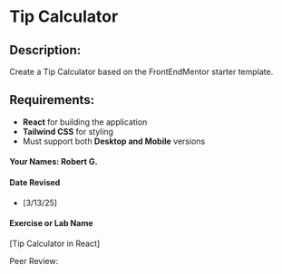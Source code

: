 # Tip Calculator

## Description:
Create a Tip Calculator based on the FrontEndMentor starter template.

## Requirements:
- **React** for building the application
- **Tailwind CSS** for styling
- Must support both **Desktop and Mobile** versions

#### Your Names:  Robert G.

#### Date Revised  
- [3/13/25]  

#### Exercise or Lab Name  
[Tip Calculator in React]

Peer Review: